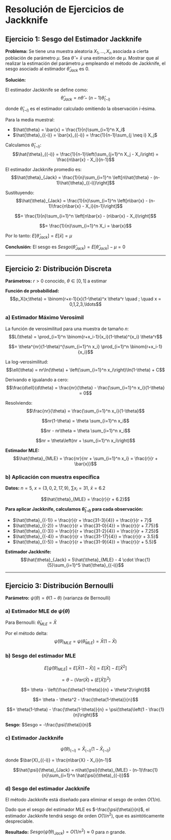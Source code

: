 # Resolución de Ejercicios de Jackknife

## Ejercicio 1: Sesgo del Estimador Jackknife

**Problema:** Se tiene una muestra aleatoria $X_1, \ldots, X_n$ asociada a cierta población de parámetro $\mu$. Sea $\hat{\theta} = \bar{x}$ una estimación de $\mu$. Mostrar que al realizar la estimación del parámetro $\mu$ empleando el método de Jackknife, el sesgo asociado al estimador $\hat{\theta}_{Jack}$ es 0.

**Solución:**

El estimador Jackknife se define como:
$$\hat{\theta}_{Jack} = n\hat{\theta} - (n-1)\hat{\theta}_{(-i)}$$

donde $\hat{\theta}_{(-i)}$ es el estimador calculado omitiendo la observación $i$-ésima.

Para la media muestral:
- $\hat{\theta} = \bar{x} = \frac{1}{n}\sum_{i=1}^n X_i$
- $\hat{\theta}_{(-i)} = \bar{x}_{(-i)} = \frac{1}{n-1}\sum_{j \neq i} X_j$

Calculamos $\hat{\theta}_{(-i)}$:
$$\hat{\theta}_{(-i)} = \frac{1}{n-1}\left(\sum_{j=1}^n X_j - X_i\right) = \frac{n\bar{x} - X_i}{n-1}$$

El estimador Jackknife promedio es:
$$\hat{\theta}_{Jack} = \frac{1}{n}\sum_{i=1}^n \left[n\hat{\theta} - (n-1)\hat{\theta}_{(-i)}\right]$$

Sustituyendo:
$$\hat{\theta}_{Jack} = \frac{1}{n}\sum_{i=1}^n \left[n\bar{x} - (n-1)\frac{n\bar{x} - X_i}{n-1}\right]$$

$$= \frac{1}{n}\sum_{i=1}^n \left[n\bar{x} - (n\bar{x} - X_i)\right]$$

$$= \frac{1}{n}\sum_{i=1}^n X_i = \bar{x}$$

Por lo tanto: $E[\hat{\theta}_{Jack}] = E[\bar{x}] = \mu$

**Conclusión:** El sesgo es $Sesgo(\hat{\theta}_{Jack}) = E[\hat{\theta}_{Jack}] - \mu = 0$

---

## Ejercicio 2: Distribución Discreta

**Parámetros:** $r > 0$ conocido, $\theta \in [0,1]$ a estimar

**Función de probabilidad:**
$$p_X(x;\theta) = \binom{r+x-1}{x}(1-\theta)^x \theta^r \quad ; \quad x = 0,1,2,3,\ldots$$

### a) Estimador Máximo Verosímil

La función de verosimilitud para una muestra de tamaño $n$:
$$L(\theta) = \prod_{i=1}^n \binom{r+x_i-1}{x_i}(1-\theta)^{x_i} \theta^r$$

$$= \theta^{nr}(1-\theta)^{\sum_{i=1}^n x_i} \prod_{i=1}^n \binom{r+x_i-1}{x_i}$$

La log-verosimilitud:
$$\ell(\theta) = nr\ln(\theta) + \left(\sum_{i=1}^n x_i\right)\ln(1-\theta) + C$$

Derivando e igualando a cero:
$$\frac{d\ell}{d\theta} = \frac{nr}{\theta} - \frac{\sum_{i=1}^n x_i}{1-\theta} = 0$$

Resolviendo:
$$\frac{nr}{\theta} = \frac{\sum_{i=1}^n x_i}{1-\theta}$$

$$nr(1-\theta) = \theta \sum_{i=1}^n x_i$$

$$nr - nr\theta = \theta \sum_{i=1}^n x_i$$

$$nr = \theta\left(nr + \sum_{i=1}^n x_i\right)$$

**Estimador MLE:**
$$\hat{\theta}_{MLE} = \frac{nr}{nr + \sum_{i=1}^n x_i} = \frac{r}{r + \bar{x}}$$

### b) Aplicación con muestra específica

**Datos:** $n = 5$, $x = (3,0,2,17,9)$, $\sum x_i = 31$, $\bar{x} = 6.2$

$$\hat{\theta}_{MLE} = \frac{r}{r + 6.2}$$

**Para aplicar Jackknife, calculamos $\hat{\theta}_{(-i)}$ para cada observación:**

- $\hat{\theta}_{(-1)} = \frac{r}{r + \frac{31-3}{4}} = \frac{r}{r + 7}$
- $\hat{\theta}_{(-2)} = \frac{r}{r + \frac{31-0}{4}} = \frac{r}{r + 7.75}$
- $\hat{\theta}_{(-3)} = \frac{r}{r + \frac{31-2}{4}} = \frac{r}{r + 7.25}$
- $\hat{\theta}_{(-4)} = \frac{r}{r + \frac{31-17}{4}} = \frac{r}{r + 3.5}$
- $\hat{\theta}_{(-5)} = \frac{r}{r + \frac{31-9}{4}} = \frac{r}{r + 5.5}$

**Estimador Jackknife:**
$$\hat{\theta}_{Jack} = 5\hat{\theta}_{MLE} - 4 \cdot \frac{1}{5}\sum_{i=1}^5 \hat{\theta}_{(-i)}$$

---

## Ejercicio 3: Distribución Bernoulli

**Parámetro:** $\psi(\theta) = \theta(1-\theta)$ (varianza de Bernoulli)

### a) Estimador MLE de $\psi(\theta)$

Para Bernoulli: $\hat{\theta}_{MLE} = \bar{X}$

Por el método delta:
$$\hat{\psi}(\theta)_{MLE} = \psi(\hat{\theta}_{MLE}) = \bar{X}(1-\bar{X})$$

### b) Sesgo del estimador MLE

$$E[\hat{\psi}(\theta)_{MLE}] = E[\bar{X}(1-\bar{X})] = E[\bar{X}] - E[\bar{X}^2]$$

$$= \theta - (Var(\bar{X}) + (E[\bar{X}])^2)$$

$$= \theta - \left(\frac{\theta(1-\theta)}{n} + \theta^2\right)$$

$$= \theta - \theta^2 - \frac{\theta(1-\theta)}{n}$$

$$= \theta(1-\theta) - \frac{\theta(1-\theta)}{n} = \psi(\theta)\left(1 - \frac{1}{n}\right)$$

**Sesgo:** $Sesgo = -\frac{\psi(\theta)}{n}$

### c) Estimador Jackknife

$$\hat{\psi}(\theta)_{(-i)} = \bar{X}_{(-i)}(1-\bar{X}_{(-i)})$$

donde $\bar{X}_{(-i)} = \frac{n\bar{X} - X_i}{n-1}$

$$\hat{\psi}(\theta)_{Jack} = n\hat{\psi}(\theta)_{MLE} - (n-1)\frac{1}{n}\sum_{i=1}^n \hat{\psi}(\theta)_{(-i)}$$

### d) Sesgo del estimador Jackknife

El método Jackknife está diseñado para eliminar el sesgo de orden $O(1/n)$. 

Dado que el sesgo del estimador MLE es $-\frac{\psi(\theta)}{n}$, el estimador Jackknife tendrá sesgo de orden $O(1/n^2)$, que es asintóticamente despreciable.

**Resultado:** $Sesgo(\hat{\psi}(\theta)_{Jack}) = O(1/n^2) \approx 0$ para $n$ grande.
